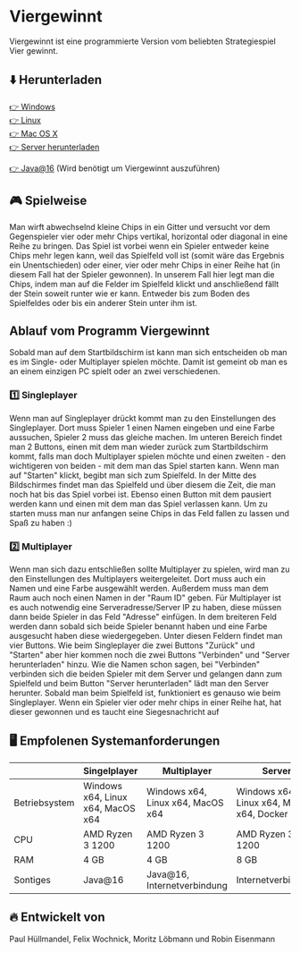 # Viergewinnt

Viergewinnt ist eine programmierte Version vom beliebten Strategiespiel Vier
gewinnt.

## ⬇️ Herunterladen

[👉 Windows](https://github.com/Hobb8s/viergewinnt/releases/download/v1.0/viergewinnt-windows.jar)  
[👉 Linux](https://github.com/Hobb8s/viergewinnt/releases/download/v1.0/viergewinnt-linux.jar)  
[👉 Mac OS X](https://github.com/Hobb8s/viergewinnt/releases/download/v1.0/viergewinnt-macos.jar)  
[👉 Server herunterladen](https://github.com/Hobb8s/viergewinnt/tree/main/server#readme)  
  

[👉 Java@16](https://www.oracle.com/java/technologies/javase-jdk16-downloads.html) (Wird benötigt um Viergewinnt auszuführen)  

## 🎮 Spielweise

Man wirft abwechselnd kleine Chips in ein Gitter und versucht vor dem
Gegenspieler vier oder mehr Chips vertikal, horizontal oder diagonal in eine
Reihe zu bringen. Das Spiel ist vorbei wenn ein Spieler entweder keine Chips
mehr legen kann, weil das Spielfeld voll ist (somit wäre das Ergebnis ein
Unentschieden) oder einer, vier oder mehr Chips in einer Reihe hat (in diesem
Fall hat der Spieler gewonnen). In unserem Fall hier legt man die Chips, indem
man auf die Felder im Spielfeld klickt und anschließend fällt der Stein soweit
runter wie er kann. Entweder bis zum Boden des Spielfeldes oder bis ein anderer
Stein unter ihm ist.

## Ablauf vom Programm Viergewinnt

Sobald man auf dem Startbildschirm ist kann man sich entscheiden ob man es im
Single- oder Multiplayer spielen möchte. Damit ist gemeint ob man es an einem
einzigen PC spielt oder an zwei verschiedenen.

### 1️⃣ Singleplayer

Wenn man auf Singleplayer drückt kommt man zu den Einstellungen des
Singleplayer. Dort muss Spieler 1 einen Namen eingeben und eine Farbe aussuchen,
Spieler 2 muss das gleiche machen. Im unteren Bereich findet man 2 Buttons,
einen mit dem man wieder zurück zum Startbildschirm kommt, falls man doch
Multiplayer spielen möchte und einen zweiten - den wichtigeren von beiden - mit
dem man das Spiel starten kann. Wenn man auf "Starten" klickt, begibt man sich
zum Spielfeld. In der Mitte des Bildschirmes findet man das Spielfeld und über
diesem die Zeit, die man noch hat bis das Spiel vorbei ist. Ebenso einen Button
mit dem pausiert werden kann und einen mit dem man das Spiel verlassen kann. Um
zu starten muss man nur anfangen seine Chips in das Feld fallen zu lassen und
Spaß zu haben :)

### 2️⃣ Multiplayer

Wenn man sich dazu entschließen sollte Multiplayer zu spielen, wird man zu den
Einstellungen des Multiplayers weitergeleitet. Dort muss auch ein Namen und eine
Farbe ausgewählt werden. Außerdem muss man dem Raum auch noch einen Namen in der
"Raum ID" geben. Für Multiplayer ist es auch notwendig eine Serveradresse/Server
IP zu haben, diese müssen dann beide Spieler in das Feld "Adresse" einfügen. In
dem breiteren Feld werden dann sobald sich beide Spieler benannt haben und eine
Farbe ausgesucht haben diese wiedergegeben. Unter diesen Feldern findet man vier
Buttons. Wie beim Singleplayer die zwei Buttons "Zurück" und "Starten" aber hier
kommen noch die zwei Buttons "Verbinden" und "Server herunterladen" hinzu. Wie
die Namen schon sagen, bei "Verbinden" verbinden sich die beiden Spieler mit dem
Server und gelangen dann zum Spielfeld und beim Button "Server herunterladen"
lädt man den Server herunter. Sobald man beim Spielfeld ist, funktioniert es
genauso wie beim Singleplayer. Wenn ein Spieler vier oder mehr chips in einer
Reihe hat, hat dieser gewonnen und es taucht eine Siegesnachricht auf

## 🖥️ Empfolenen Systemanforderungen

|               | Singelplayer                      | Multiplayer                       | Server                                    |
| ------------- | --------------------------------- | --------------------------------- | ----------------------------------------- |
| Betriebsystem | Windows x64, Linux x64, MacOS x64 | Windows x64, Linux x64, MacOS x64 | Windows x64, Linux x64, MacOS x64, Docker |
| CPU           | AMD Ryzen 3 1200                  | AMD Ryzen 3 1200                  | AMD Ryzen 3 1200                          |
| RAM           | 4 GB                              | 4 GB                              | 8 GB                                      |
| Sontiges      | Java@16                           | Java@16, Internetverbindung       | Internetverbindung                        |

## 🔥 Entwickelt von

Paul Hüllmandel, Felix Wochnick, Moritz Löbmann und Robin Eisenmann
